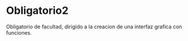 # Obligatorio2
Obligatorio de facultad, dirigido a la creacion de una interfaz grafica con funciones.
